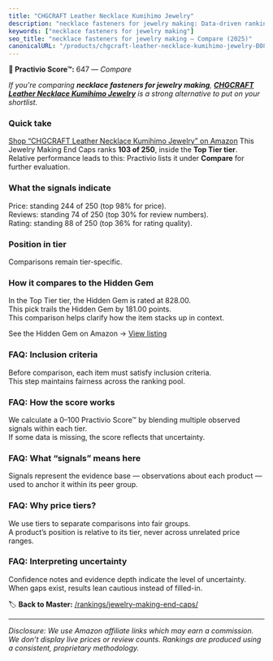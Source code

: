 ```yaml
---
title: "CHGCRAFT Leather Necklace Kumihimo Jewelry"
description: "necklace fasteners for jewelry making: Data-driven ranking using the Practivio Score™. Positioned by quality, value, demand, findability, momentum."
keywords: ["necklace fasteners for jewelry making"]
seo_title: "necklace fasteners for jewelry making — Compare (2025)"
canonicalURL: "/products/chgcraft-leather-necklace-kumihimo-jewelry-B08T1V14GP/"
---
```


**🛒 Practivio Score™:** 647 — _Compare_


*If you're comparing **necklace fasteners for jewelry making**, **[CHGCRAFT Leather Necklace Kumihimo Jewelry](https://www.amazon.com/dp/B08T1V14GP?tag=practivio-20)** is a strong alternative to put on your shortlist.*
### Quick take
[Shop “CHGCRAFT Leather Necklace Kumihimo Jewelry” on Amazon](https://www.amazon.com/dp/B08T1V14GP?tag=practivio-20)
This Jewelry Making End Caps ranks **103 of 250**, inside the **Top Tier tier**.  
Relative performance leads to this: Practivio lists it under **Compare** for further evaluation.

### What the signals indicate
Price: standing 244 of 250 (top 98% for price).  
Reviews: standing 74 of 250 (top 30% for review numbers).  
Rating: standing 88 of 250 (top 36% for rating quality).  

### Position in tier
Comparisons remain tier-specific.

### How it compares to the Hidden Gem
In the Top Tier tier, the Hidden Gem is rated at 828.00.  
This pick trails the Hidden Gem by 181.00 points.  
This comparison helps clarify how the item stacks up in context.  

See the Hidden Gem on Amazon → [View listing](https://www.amazon.com/dp/B07WZYSFVP?tag=practivio-20)

### FAQ: Inclusion criteria
Before comparison, each item must satisfy inclusion criteria.  
This step maintains fairness across the ranking pool.

### FAQ: How the score works
We calculate a 0–100 Practivio Score™ by blending multiple observed signals within each tier.  
If some data is missing, the score reflects that uncertainty.

### FAQ: What “signals” means here
Signals represent the evidence base — observations about each product — used to anchor it within its peer group.

### FAQ: Why price tiers?
We use tiers to separate comparisons into fair groups.  
A product’s position is relative to its tier, never across unrelated price ranges.

### FAQ: Interpreting uncertainty
Confidence notes and evidence depth indicate the level of uncertainty.  
When gaps exist, results lean cautious instead of filled-in.

<!-- Missing template for Compare/CompareWithinPriceClass -->


🏷️ **Back to Master:** [/rankings/jewelry-making-end-caps/](/rankings/jewelry-making-end-caps/)

---
_Disclosure: We use Amazon affiliate links which may earn a commission. We don’t display live prices or review counts. Rankings are produced using a consistent, proprietary methodology._
